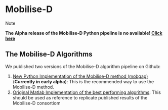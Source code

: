 # Mobilise-D

> [!NOTE]
> **The Alpha release of the Mobilise-D Python pipeline is no available! [Click here](https://github.com/mobilise-d/mobgap)**


## The Mobilise-D Algorithms

We published two versions of the Mobilise-D algorithm pipeline on Github:

1. [New Python Implementation of the Mobilise-D method (mobgap)](https://github.com/mobilise-d/mobgap) (**Currently in early alpha**):
   This is the recommended way to use the Mobilise-D method.
2. [Original Matlab Implementation of the best performing algorithms](https://github.com/mobilise-d/Mobilise-D-TVS-Recommended-Algorithms):
   This should be used as reference to replicate published results of the Mobilise-D consortiom

